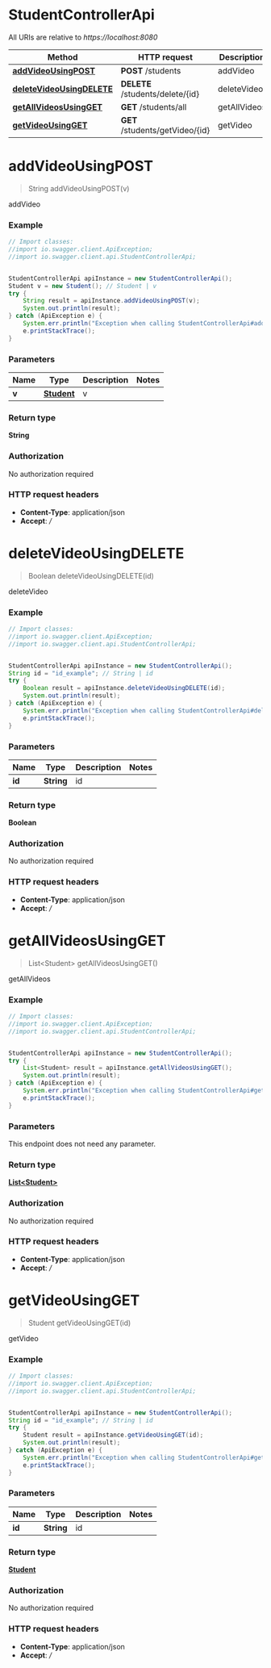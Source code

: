 # StudentControllerApi

All URIs are relative to *https://localhost:8080*

Method | HTTP request | Description
------------- | ------------- | -------------
[**addVideoUsingPOST**](StudentControllerApi.md#addVideoUsingPOST) | **POST** /students | addVideo
[**deleteVideoUsingDELETE**](StudentControllerApi.md#deleteVideoUsingDELETE) | **DELETE** /students/delete/{id} | deleteVideo
[**getAllVideosUsingGET**](StudentControllerApi.md#getAllVideosUsingGET) | **GET** /students/all | getAllVideos
[**getVideoUsingGET**](StudentControllerApi.md#getVideoUsingGET) | **GET** /students/getVideo/{id} | getVideo


<a name="addVideoUsingPOST"></a>
# **addVideoUsingPOST**
> String addVideoUsingPOST(v)

addVideo

### Example
```java
// Import classes:
//import io.swagger.client.ApiException;
//import io.swagger.client.api.StudentControllerApi;


StudentControllerApi apiInstance = new StudentControllerApi();
Student v = new Student(); // Student | v
try {
    String result = apiInstance.addVideoUsingPOST(v);
    System.out.println(result);
} catch (ApiException e) {
    System.err.println("Exception when calling StudentControllerApi#addVideoUsingPOST");
    e.printStackTrace();
}
```

### Parameters

Name | Type | Description  | Notes
------------- | ------------- | ------------- | -------------
 **v** | [**Student**](Student.md)| v |

### Return type

**String**

### Authorization

No authorization required

### HTTP request headers

 - **Content-Type**: application/json
 - **Accept**: */*

<a name="deleteVideoUsingDELETE"></a>
# **deleteVideoUsingDELETE**
> Boolean deleteVideoUsingDELETE(id)

deleteVideo

### Example
```java
// Import classes:
//import io.swagger.client.ApiException;
//import io.swagger.client.api.StudentControllerApi;


StudentControllerApi apiInstance = new StudentControllerApi();
String id = "id_example"; // String | id
try {
    Boolean result = apiInstance.deleteVideoUsingDELETE(id);
    System.out.println(result);
} catch (ApiException e) {
    System.err.println("Exception when calling StudentControllerApi#deleteVideoUsingDELETE");
    e.printStackTrace();
}
```

### Parameters

Name | Type | Description  | Notes
------------- | ------------- | ------------- | -------------
 **id** | **String**| id |

### Return type

**Boolean**

### Authorization

No authorization required

### HTTP request headers

 - **Content-Type**: application/json
 - **Accept**: */*

<a name="getAllVideosUsingGET"></a>
# **getAllVideosUsingGET**
> List&lt;Student&gt; getAllVideosUsingGET()

getAllVideos

### Example
```java
// Import classes:
//import io.swagger.client.ApiException;
//import io.swagger.client.api.StudentControllerApi;


StudentControllerApi apiInstance = new StudentControllerApi();
try {
    List<Student> result = apiInstance.getAllVideosUsingGET();
    System.out.println(result);
} catch (ApiException e) {
    System.err.println("Exception when calling StudentControllerApi#getAllVideosUsingGET");
    e.printStackTrace();
}
```

### Parameters
This endpoint does not need any parameter.

### Return type

[**List&lt;Student&gt;**](Student.md)

### Authorization

No authorization required

### HTTP request headers

 - **Content-Type**: application/json
 - **Accept**: */*

<a name="getVideoUsingGET"></a>
# **getVideoUsingGET**
> Student getVideoUsingGET(id)

getVideo

### Example
```java
// Import classes:
//import io.swagger.client.ApiException;
//import io.swagger.client.api.StudentControllerApi;


StudentControllerApi apiInstance = new StudentControllerApi();
String id = "id_example"; // String | id
try {
    Student result = apiInstance.getVideoUsingGET(id);
    System.out.println(result);
} catch (ApiException e) {
    System.err.println("Exception when calling StudentControllerApi#getVideoUsingGET");
    e.printStackTrace();
}
```

### Parameters

Name | Type | Description  | Notes
------------- | ------------- | ------------- | -------------
 **id** | **String**| id |

### Return type

[**Student**](Student.md)

### Authorization

No authorization required

### HTTP request headers

 - **Content-Type**: application/json
 - **Accept**: */*


